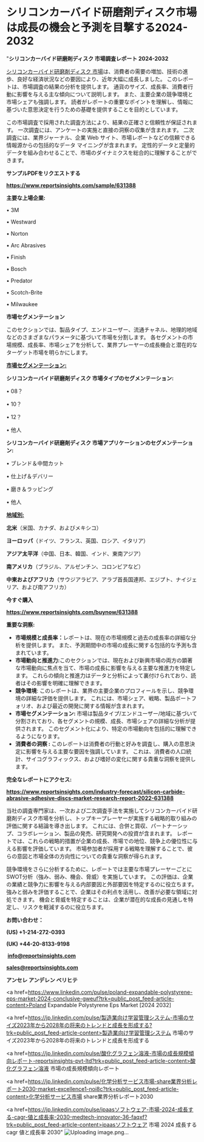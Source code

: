 # シリコンカーバイド研磨剤ディスク市場は成長の機会と予測を目撃する2024-2032

"<strong>シリコンカーバイド研磨剤ディスク 市場調査レポート 2024-2032</strong>

<a href=https://www.reportsinsights.com/sample/631388>シリコンカーバイド研磨剤ディスク 市場</a>は、消費者の需要の増加、技術の進歩、良好な経済状況などの要因により、近年大幅に成長しました。 このレポートは、市場調査の結果の分析を提供します。 通貨のサイズ、成長率、消費者行動に影響を与える主な傾向について説明します。 また、主要企業の競争環境と市場シェアも強調します。 読者がレポートの重要なポイントを理解し、情報に基づいた意思決定を行うための基礎を提供することを目的としています。

この市場調査で採用された調査方法により、結果の正確さと信頼性が保証されます。 一次調査には、アンケートの実施と直接の洞察の収集が含まれます。 二次調査には、業界ジャーナル、企業 Web サイト、市場レポートなどの信頼できる情報源からの包括的なデータ マイニングが含まれます。 定性的データと定量的データを組み合わせることで、市場のダイナミクスを総合的に理解することができます。

<strong><b>サンプルPDFをリクエストする</b></strong>

<a href=https://www.reportsinsights.com/sample/631388><strong><u>https://www.reportsinsights.com/sample/631388</u></strong></a>

<strong>主要な上場企業:</strong>

• 3M

• Westward

• Norton

• Arc Abrasives

• Finish

• Bosch

• Predator

• Scotch-Brite

• Milwaukee

<strong>市場セグメンテーション</strong>

このセクションでは、製品タイプ、エンドユーザー、流通チャネル、地理的地域などのさまざまなパラメータに基づいて市場を分割します。 各セグメントの市場規模、成長率、市場シェアを分析して、業界プレーヤーの成長機会と潜在的なターゲット市場を明らかにします。

<strong><u>市場セグメンテーション</u></strong><strong><u>:</u></strong>

<strong>シリコンカーバイド研磨剤ディスク 市場タイプのセグメンテーション:</strong>

• 08？

• 10？

• 12？

• 他人

<strong>シリコンカーバイド研磨剤ディスク 市場アプリケーションのセグメンテーション:</strong>

• ブレンド＆中間カット

• 仕上げ＆デバリー

• 磨き＆ラッピング

• 他人

<strong><u>地域別</u></strong><strong><u>:</u></strong>

<strong>北米</strong>（米国、カナダ、およびメキシコ）

<strong>ヨーロッパ</strong>（ドイツ、フランス、英国、ロシア、イタリア）

<strong>アジア太平洋</strong>（中国、日本、韓国、インド、東南アジア）

<strong>南アメリカ</strong>（ブラジル、アルゼンチン、コロンビアなど）

<strong>中東およびアフリカ</strong>（サウジアラビア、アラブ首長国連邦、エジプト、ナイジェリア、および南アフリカ）

<strong>今すぐ購入</strong>

<a href=https://www.reportsinsights.com/buynow/631388><strong><u>https://www.reportsinsights.com/buynow/631388</u></strong></a>

<strong>重要な洞察:</strong>
<ul>
  <li><strong>市場規模と成長率：</strong>レポートは、現在の市場規模と過去の成長率の詳細な分析を提供します。 また、予測期間中の市場の成長に関する包括的な予測も含まれています。</li>
  <li><strong>市場動向と推進力:</strong>このセクションでは、現在および新興市場の両方の顕著な市場動向に焦点を当て、市場の成長に影響を与える主要な推進力を特定します。 これらの傾向と推進力はデータと分析によって裏付けられており、読者はその影響を明確に理解できます。</li>
  <li><strong>競争環境</strong>: このレポートは、業界の主要企業のプロフィールを示し、競争環境の詳細な評価を提供します。 これには、市場シェア、戦略、製品ポートフォリオ、および最近の開発に関する情報が含まれます。</li>
  <li><strong>市場セグメンテーション: </strong>市場は製品タイプ/エンドユーザー/地域に基づいて分割されており、各セグメントの規模、成長、市場シェアの詳細な分析が提供されます。 このセグメント化により、特定の市場動向を包括的に理解できるようになります。</li>
  <li><strong>消費者の洞察 : </strong>このレポートは消費者の行動と好みを調査し、購入の意思決定に影響を与える主要な要因を強調しています。 これは、消費者の人口統計、サイコグラフィックス、および嗜好の変化に関する貴重な洞察を提供します。</li>
</ul>
<strong>完全なレポートにアクセス:</strong>

<a href=https://www.reportsinsights.com/industry-forecast/silicon-carbide-abrasive-adhesive-discs-market-research-report-2022-631388><strong><u><b>https://www.reportsinsights.com/industry-forecast/silicon-carbide-abrasive-adhesive-discs-market-research-report-2022-631388</b></u></strong></a>

当社の調査専門家は、一次および二次調査手法を実施してシリコンカーバイド研磨剤ディスク市場を分析し、トップキープレーヤーが実施する戦略的取り組みの評価に関する結論を導き出します。 これには、合併と買収、パートナーシップ、コラボレーション、製品の発売、研究開発への投資が含まれます。 レポートでは、これらの戦略的措置が企業の成長、市場での地位、競争上の優位性に与える影響を評価しています。 市場参加者が採用する戦略を理解することで、彼らの意図と市場全体の方向性についての貴重な洞察が得られます。

競争環境をさらに分析するために、レポートでは主要な市場プレーヤーごとにSWOT分析（強み、弱み、機会、脅威）を実施しています。 この評価は、企業の業績と競争力に影響を与える内部要因と外部要因を特定するのに役立ちます。 強みと弱みを評価することで、企業はその利点を活用し、改善が必要な領域に対処できます。 機会と脅威を特定することは、企業が潜在的な成長の見通しを特定し、リスクを軽減するのに役立ちます。

<strong>お問い合わせ：</strong>

<strong>(US) +1-214-272-0393</strong>

<strong>(UK) +44-20-8133-9198</strong>

<strong> </strong><a href=info@reportsinsights.com><strong><u>info@reportsinsights.com</u></strong></a>

<a href=sales@reportsinsights.com><strong><u>sales@reportsinsights.com</u></strong></a>

<strong>アンセレ アンデレン ベリヒテ</strong>

<a href=https://www.linkedin.com/pulse/poland-expandable-polystyrene-eps-market-2024-conclusive-gweuf?trk=public_post_feed-article-content>Poland Expandable Polystyrene Eps Market [2024 2032]</a>

<a href=https://jp.linkedin.com/pulse/製造業向け学習管理システム-市場のサイズ2023年から2028年の将来のトレンドと成長を形成する?trk=public_post_feed-article-content>製造業向け学習管理システム 市場のサイズ2023年から2028年の将来のトレンドと成長を形成する</a>

<a href=https://jp.linkedin.com/pulse/酸化グラフェン溶液-市場の成長規模傾向レポート-reportsinsights-pvt-ltd?trk=public_post_feed-article-content>酸化グラフェン溶液 市場の成長規模傾向レポート</a>

<a href=https://jp.linkedin.com/pulse/化学分析サービス市場-share業界分析レポート2030-market-excellence1-noi8c?trk=public_post_feed-article-content>化学分析サービス市場 share業界分析レポート2030</a>

<a href=https://jp.linkedin.com/pulse/ipaasソフトウェア-市場-2024-成長する-cagr-値と成長率-2030-medtech-innovator-36-faqxf?trk=public_post_feed-article-content>ipaasソフトウェア 市場 2024 成長する cagr 値と成長率 2030</a>"
![Uploading image.png…]()
